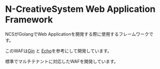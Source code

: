 # N-CreativeSystem Web Application Framework

NCSがGolangでWeb Applicationを開発する際に使用するフレームワークです。

このWAFは[Gin](https://github.com/gin-gonic/gin) と [Echo](https://github.com/labstack/echo)を参考にして開発しています。

標準でマルチテナントに対応したWAFを開発しています。
